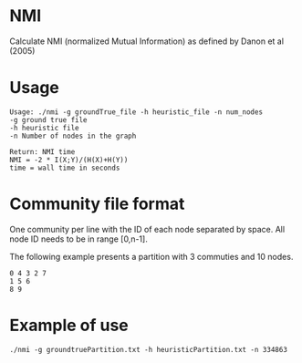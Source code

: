 # NMI

Calculate NMI (normalized Mutual Information) as defined by Danon et al (2005)

# Usage
  
	Usage: ./nmi -g groundTrue_file -h heuristic_file -n num_nodes
	-g ground true file
	-h heuristic file
	-n Number of nodes in the graph
	
	Return: NMI time
	NMI = -2 * I(X;Y)/(H(X)+H(Y))
	time = wall time in seconds

# Community file format

One community per line with the ID of each node separated by space. All node ID needs to  be in range [0,n-1].

The following example presents a partition with 3 commuties and 10 nodes.

	0 4 3 2 7
	1 5 6
	8 9

# Example of use

	./nmi -g groundtruePartition.txt -h heuristicPartition.txt -n 334863
